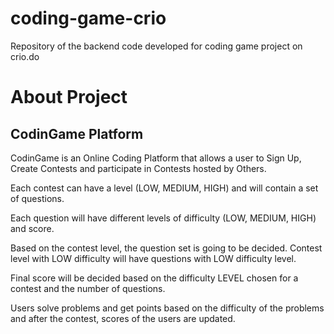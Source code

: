 # coding-game-crio
Repository of the backend code developed for coding game project on crio.do

# About Project
## CodinGame Platform
CodinGame is an Online Coding Platform that allows a user to Sign Up, Create Contests and participate in Contests hosted by Others.

Each contest can have a level (LOW, MEDIUM, HIGH) and will contain a set of questions.

Each question will have different levels of difficulty (LOW, MEDIUM, HIGH) and score.

Based on the contest level, the question set is going to be decided. Contest level with LOW difficulty will have questions with LOW difficulty level.

Final score will be decided based on the difficulty LEVEL chosen for a contest and the number of questions.

Users solve problems and get points based on the difficulty of the problems and after the contest, scores of the users are updated.
